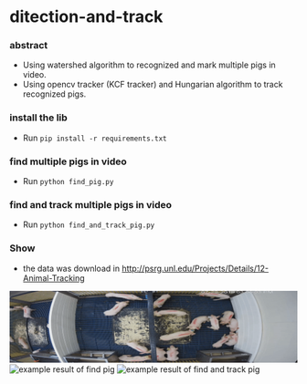 # ditection-and-track

### abstract
- Using watershed algorithm to recognized and mark multiple pigs in video.
- Using opencv tracker (KCF tracker) and Hungarian algorithm to track
recognized pigs.

### install the lib
- Run `pip install -r requirements.txt`
### find multiple pigs in video
- Run `python find_pig.py`
### find and track multiple pigs in video
- Run `python find_and_track_pig.py`

### Show
- the data was download in  http://psrg.unl.edu/Projects/Details/12-Animal-Tracking

![sample data](./sample_data/sample_video.gif)
![example result of find pig](./sample_data/find_pig_example.gif)
![example result of find and track pig](./sample_data/find_track_pig_example.gif)

